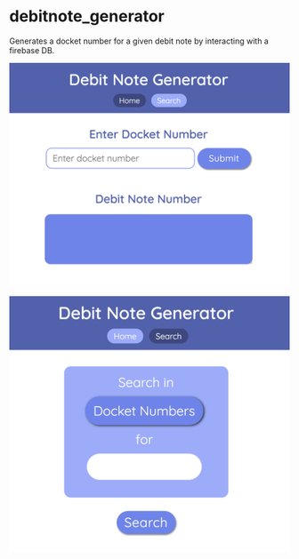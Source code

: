 # debitnote_generator

Generates a docket number for a given debit note by interacting with a firebase DB.

![Home Page](/images/home_page.png)


![Search Page](/images/search_page.png)
